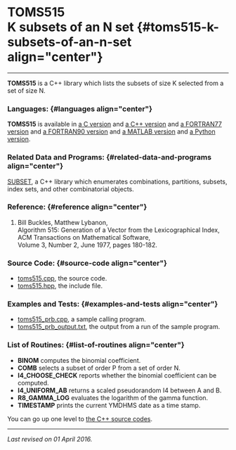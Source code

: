 TOMS515\
K subsets of an N set {#toms515-k-subsets-of-an-n-set align="center"}
=====================

------------------------------------------------------------------------

**TOMS515** is a C++ library which lists the subsets of size K selected
from a set of size N.

### Languages: {#languages align="center"}

**TOMS515** is available in [a C
version](../../c_src/toms515/toms515.html) and [a C++
version](../../cpp_src/toms515/toms515.html) and [a FORTRAN77
version](../../f77_src/toms515/toms515.html) and [a FORTRAN90
version](../../f_src/toms515/toms515.html) and [a MATLAB
version](../../m_src/toms515/toms515.html) and [a Python
version](../../py_src/toms515/toms515.html).

### Related Data and Programs: {#related-data-and-programs align="center"}

[SUBSET](../../cpp_src/subset/subset.html), a C++ library which
enumerates combinations, partitions, subsets, index sets, and other
combinatorial objects.

### Reference: {#reference align="center"}

1.  Bill Buckles, Matthew Lybanon,\
    Algorithm 515: Generation of a Vector from the Lexicographical
    Index,\
    ACM Transactions on Mathematical Software,\
    Volume 3, Number 2, June 1977, pages 180-182.

### Source Code: {#source-code align="center"}

-   [toms515.cpp](toms515.cpp), the source code.
-   [toms515.hpp](toms515.hpp), the include file.

### Examples and Tests: {#examples-and-tests align="center"}

-   [toms515\_prb.cpp](toms515_prb.cpp), a sample calling program.
-   [toms515\_prb\_output.txt](toms515_prb_output.txt), the output from
    a run of the sample program.

### List of Routines: {#list-of-routines align="center"}

-   **BINOM** computes the binomial coefficient.
-   **COMB** selects a subset of order P from a set of order N.
-   **I4\_CHOOSE\_CHECK** reports whether the binomial coefficient can
    be computed.
-   **I4\_UNIFORM\_AB** returns a scaled pseudorandom I4 between A
    and B.
-   **R8\_GAMMA\_LOG** evaluates the logarithm of the gamma function.
-   **TIMESTAMP** prints the current YMDHMS date as a time stamp.

You can go up one level to [the C++ source codes](../cpp_src.html).

------------------------------------------------------------------------

*Last revised on 01 April 2016.*
